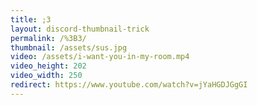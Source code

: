 ```yaml
---
title: ;3
layout: discord-thumbnail-trick
permalink: /%3B3/
thumbnail: /assets/sus.jpg
video: /assets/i-want-you-in-my-room.mp4
video_height: 202
video_width: 250
redirect: https://www.youtube.com/watch?v=jYaHGDJGgGI
---
```

